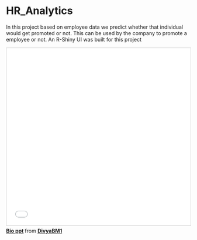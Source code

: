 # HR_Analytics
In this project based on employee data we predict whether that individual would get promoted or not. This can be used by the company to promote a employee or not. An R-Shiny UI was built for this project

<iframe src="//www.slideshare.net/slideshow/embed_code/key/MhLWfL38B2AOpV" width="595" height="485" frameborder="0" marginwidth="0" marginheight="0" scrolling="no" style="border:1px solid #CCC; border-width:1px; margin-bottom:5px; max-width: 100%;" allowfullscreen> </iframe> <div style="margin-bottom:5px"> <strong> <a href="//www.slideshare.net/DivyaBM1/bio-ppt-241632880" title="Bio ppt" target="_blank">Bio ppt</a> </strong> from <strong><a href="https://www.slideshare.net/DivyaBM1" target="_blank">DivyaBM1</a></strong> </div>
